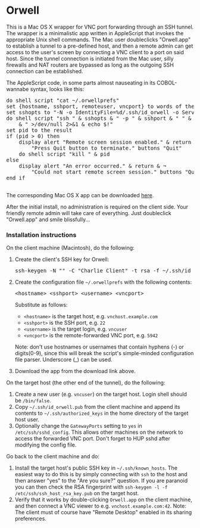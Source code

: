<html>
<head>
<meta http-equiv="Content-Type" content="text/html; charset="UTF-8" />
<title>Orwell</title>
<link rel="StyleSheet" href="../style.css" type="text/css" media="screen" />
</head>
<body>
<h1>Orwell</h1>
<p>
This is a Mac OS X wrapper for VNC port forwarding through an SSH tunnel.
The wrapper is a minimalistic app written in AppleScript that invokes the
appropriate Unix shell commands. The Mac user doubleclicks "Orwell.app" to
establish a tunnel to a pre-defined host, and then a remote admin can
get access to the user's screen by connecting a VNC client to a port on
said host. Since the tunnel connection is initiated from the Mac user,
silly firewalls and NAT routers are bypassed as long as the outgoing
SSH connection can be established.
</p>

<p>
The AppleScript code, in some parts almost nauseating in its COBOL-wannabe syntax, looks like this:
</p>

<p>
<pre>
do shell script "cat ~/.orwellprefs"
set {hostname, sshport, remoteuser, vncport} to words of the result
set sshopts to "-N -o IdentityFile=%d/.ssh/id_orwell -o ServerAliveInterval=120 -R " & vncport & ":127.0.0.1:5900"
do shell script "ssh " & sshopts & " -p " & sshport & " " & remoteuser & "@" & hostname ¬
	& " >/dev/null 2>&1 & echo $!"
set pid to the result
if (pid > 0) then
	display alert "Remote screen session enabled." & return & ¬
		"Press Quit button to terminate." buttons "Quit"
	do shell script "kill " & pid
else
	display alert "An error occurred." & return & ¬
		"Could not start remote screen session." buttons "Quit"
end if

</pre>
</p>

<p>
The corresponding Mac OS X app can be downloaded <a href="Orwell.app.zip">here</a>.
</p>

<p>
After the initial install, no administration is required on the client side.
Your friendly remote admin will take care of everything.
Just doubleclick "Orwell.app" and smile blissfully...
</p>

<h3>Installation instructions</h3>

<p>
On the client machine (Macintosh), do the following:
</p>

<ol>
  <li>Create the client's SSH key for Orwell:
    <pre>ssh-keygen -N "" -C "Charlie Client" -t rsa -f ~/.ssh/id_orwell</pre>
  </li>

  <li>Create the configuration file <code>~/.orwellprefs</code> with the following contents:
    <pre>&lt;hostname&gt; &lt;sshport&gt; &lt;username&gt; &lt;vncport&gt;</pre>
    Substitute as follows:
    <p>
    <ul>
      <li><code>&lt;hostname&gt;</code> is the target host, e.g. <code>vnchost.example.com</code></li>
      <li><code>&lt;sshport&gt;</code> is the SSH port, e.g. <code>22</code></li>
      <li><code>&lt;username&gt;</code> is the target login, e.g. <code>vncuser</code></li>
      <li><code>&lt;vncport&gt;</code> is the remote-forwarded VNC port, e.g. <code>5942</code></li>
    </ul>
    </p>
    <p>
      Note: don't use hostnames or usernames that contain hyphens (-) or digits(0-9),
      since this will break the script's simple-minded configuration file parser.
      Underscore (_) can be used.
    </p>
  </li>

  <li>Download the app from the download link above.</li>

</ol>

<p>
On the target host (the other end of the tunnel), do the following:
</p>

<ol>
  <li>Create a new user (e.g. <code>vncuser</code>) on the target host. Login shell should be <code>/bin/false</code>.</li>

  <li>Copy <code>~/.ssh/id_orwell.pub</code> from the client machine
      and append its contents to <code>~/.ssh/authorized_keys</code>
      in the home directory of the target host user.</li>

  <li>Optionally change the <code>GatewayPorts</code> setting to <code>yes</code>
      in <code>/etc/ssh/sshd_config</code>. This allows other machines on the
      network to access the forwarded VNC port. Don't forget to HUP sshd after
      modifying the config file.</li>

</ol>

Go back to the client machine and do:

<ol>
  <li>Install the target host's public SSH key in <code>~/.ssh/known_hosts</code>.
      The easiest way to do this is by simply connecting with <code>ssh</code> to the
      host and then answer "yes" to the "Are you sure?" question. If you are paranoid
      you can then check the RSA fingerprint with
      <code>ssh-keygen -l -f /etc/ssh/ssh_host_rsa_key.pub</code>
      on the target host.</li>
  <li>Verify that it works by double-clicking <code>Orwell.app</code> on the client machine,
      and then connect a VNC viewer to e.g. <code>vnchost.example.com:42</code>.
      Note: The client must of course have "Remote Desktop" enabled in its sharing preferences.
  </li>
</ol>

</body>
</html>
